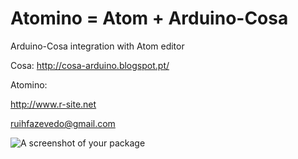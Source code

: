 # Atomino = Atom + Arduino-Cosa

Arduino-Cosa integration with Atom editor

Cosa: http://cosa-arduino.blogspot.pt/

Atomino:

http://www.r-site.net

ruihfazevedo@gmail.com

![A screenshot of your package](https://f.cloud.github.com/assets/69169/2290250/c35d867a-a017-11e3-86be-cd7c5bf3ff9b.gif)
